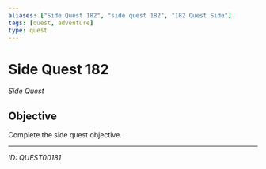 ```yaml
---
aliases: ["Side Quest 182", "side quest 182", "182 Quest Side"]
tags: [quest, adventure]
type: quest
---
```


# Side Quest 182

*Side Quest*

## Objective
Complete the side quest objective.

---
*ID: QUEST00181*